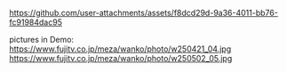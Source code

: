 https://github.com/user-attachments/assets/f8dcd29d-9a36-4011-bb76-fc91984dac95

pictures in Demo:
https://www.fujitv.co.jp/meza/wanko/photo/w250421_04.jpg
https://www.fujitv.co.jp/meza/wanko/photo/w250502_05.jpg
